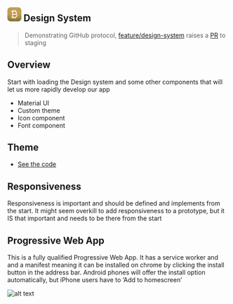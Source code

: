 ## ![alt text](../svg/logo16.svg "Bitcoin Hash Logo") Design System

> Demonstrating GitHub protocol, [feature/design-system](https://github.com/listingslab/bitcoin-hash/tree/feature/design-system)  raises a [PR](https://github.com/listingslab/bitcoin-hash/pull/3) to staging 

## Overview

Start with loading the Design system and some other components that will let us more rapidly develop our app

- Material UI
- Custom theme
- Icon component
- Font component


## Theme

- [See the code](https://github.com/listingslab/bitcoin-hash/tree/master/react-app/src/BitcoinHash/theme)

## Responsiveness

Responsiveness is important and should be defined and implements from the start. It might seem overkill to add responsiveness to a prototype, but it IS that important and needs to be there from the start

## Progressive Web App

This is a fully qualified Progressive Web App. It has a service worker and and a manifest meaning it can be installed on chrome by clicking the install button in the address bar. Android phones will offer the install option automatically, but iPhone users have to ‘Add to homescreen’


![alt text](../png/pwa-install-2.png "PWA
")


